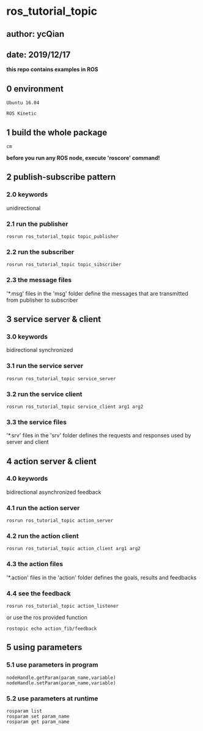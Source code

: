 # ros_tutorial_topic
## author: ycQian
## date: 2019/12/17

**this repo contains examples in ROS**

## 0 environment

```
Ubuntu 16.04

ROS Kinetic
```

## 1 build the whole package

```cm```

**before you run any ROS node, execute 'roscore' command!**

## 2 publish-subscribe pattern

### 2.0 keywords

unidirectional

### 2.1 run the publisher

```rosrun ros_tutorial_topic topic_publisher```

### 2.2 run the subscriber

```rosrun ros_tutorial_topic topic_sibscriber```

### 2.3 the message files

'*.msg' files in the 'msg' folder define the messages that are transmitted from publisher to subscriber

## 3 service server & client

### 3.0 keywords

bidirectional synchronized

### 3.1 run the service server

```rosrun ros_tutorial_topic service_server```

### 3.2 run the service client

```rosrun ros_tutorial_topic service_client arg1 arg2```

### 3.3 the service files

'*.srv' files in the 'srv' folder defines the requests and responses used by server and client

## 4 action server & client

### 4.0 keywords

bidirectional asynchronized feedback

### 4.1 run the action server

```rosrun ros_tutorial_topic action_server```

### 4.2 run the action client

```rosrun ros_tutorial_topic action_client arg1 arg2```

### 4.3 the action files

'*.action' files in the 'action' folder defines the goals, results and feedbacks

### 4.4 see the feedback

```rosrun ros_tutorial_topic action_listener```

or use the ros provided function

```rostopic echo action_fib/feedback```

## 5 using parameters

### 5.1 use parameters in program

```
nodeHandle.getParam(param_name,variable)
nodeHandle.setParam(param_name,variable)
```

### 5.2 use parameters at runtime

```
rosparam list
rosparam set param_name
rosparam get param_name
```